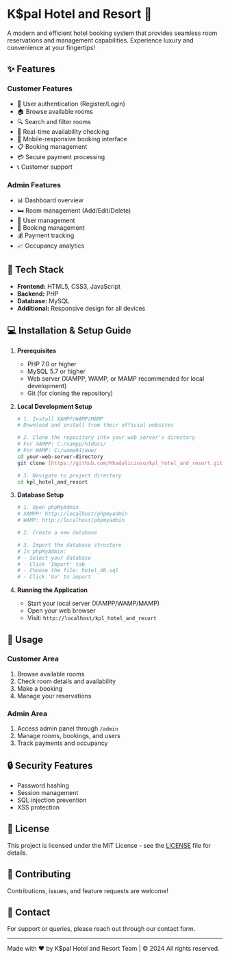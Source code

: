 # K$pal Hotel and Resort 🏨

A modern and efficient hotel booking system that provides seamless room reservations and management capabilities. Experience luxury and convenience at your fingertips!

## ✨ Features

### Customer Features
- 🔐 User authentication (Register/Login)
- 🏠 Browse available rooms
- 🔍 Search and filter rooms
- 📅 Real-time availability checking
- 📱 Mobile-responsive booking interface
- 📋 Booking management
- 💳 Secure payment processing
- 📞 Customer support

### Admin Features
- 📊 Dashboard overview
- 🛏️ Room management (Add/Edit/Delete)
- 👥 User management
- 📑 Booking management
- 💰 Payment tracking
- 📈 Occupancy analytics

## 🚀 Tech Stack

- **Frontend:** HTML5, CSS3, JavaScript
- **Backend:** PHP
- **Database:** MySQL
- **Additional:** Responsive design for all devices

## 💻 Installation & Setup Guide

1. **Prerequisites**
   - PHP 7.0 or higher
   - MySQL 5.7 or higher
   - Web server (XAMPP, WAMP, or MAMP recommended for local development)
   - Git (for cloning the repository)

2. **Local Development Setup**
   ```bash
   # 1. Install XAMPP/WAMP/MAMP
   # Download and install from their official websites

   # 2. Clone the repository into your web server's directory
   # For XAMPP: C:/xampp/htdocs/
   # For WAMP: C:/wamp64/www/
   cd your-web-server-directory
   git clone [https://github.com/Khadalicioso/kpl_hotel_and_resort.git]

   # 3. Navigate to project directory
   cd kpl_hotel_and_resort
   ```

3. **Database Setup**
   ```bash
   # 1. Open phpMyAdmin
   # XAMPP: http://localhost/phpmyadmin
   # WAMP: http://localhost/phpmyadmin

   # 2. Create a new database
   
   # 3. Import the database structure
   # In phpMyAdmin:
   # - Select your database
   # - Click 'Import' tab
   # - Choose the file: hotel_db.sql
   # - Click 'Go' to import
   ```

4. **Running the Application**
   - Start your local server (XAMPP/WAMP/MAMP)
   - Open your web browser
   - Visit: `http://localhost/kpl_hotel_and_resort`

## 📱 Usage

### Customer Area
1. Browse available rooms
2. Check room details and availability
3. Make a booking
4. Manage your reservations

### Admin Area
1. Access admin panel through `/admin`
2. Manage rooms, bookings, and users
3. Track payments and occupancy

## 🔒 Security Features

- Password hashing
- Session management
- SQL injection prevention
- XSS protection

## 📄 License

This project is licensed under the MIT License - see the [LICENSE](LICENSE) file for details.

## 🤝 Contributing

Contributions, issues, and feature requests are welcome!

## 📧 Contact

For support or queries, please reach out through our contact form.

---
Made with ❤️ by K$pal Hotel and Resort Team | © 2024 All rights reserved.
